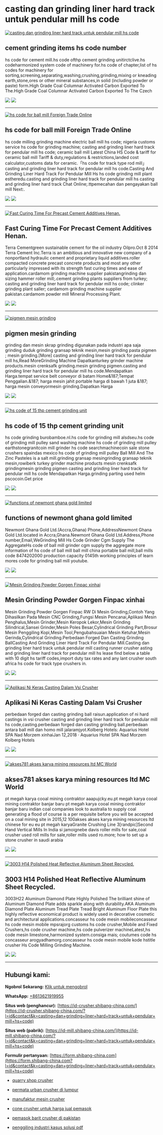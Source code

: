 # casting dan grinding liner hard track untuk pendular mill hs code

<a href="https://swt.shibang-china.com/?l=id&img&k=casting+dan+grinding+liner+hard+track+untuk+pendular+mill+hs+code" target="_blank">![casting dan grinding liner hard track untuk pendular mill hs code](http://static.shibang-china.com/all-800x300/1197.jpg)</a>

## cement grinding items hs code number
hs code for cement mill.hs code ofthp cement grinding unitirctclive.hs codeharmonized system code of machinery for.hs code of chapter,list of hs codes for machinery for sorting,screening,separating,washing,crushing,grinding,mixing or kneading earth,stone,ores or other mineral substances,in solid (including powder or paste) form.High Grade Coal Columnar Activated Carbon Exported To The.High Grade Coal Columnar Activated Carbon Exported To The Czech


<a href="https://whatsapp.shibangsoft.com/WhatsApp.php" target="_blank" title="WhatsApp">![](http://static.shibang-china.com/icon/whatsapp.png)</a> <a href="https://swt.shibang-china.com/?l=id&icon&k=casting+dan+grinding+liner+hard+track+untuk+pendular+mill+hs+code" target="_blank">![](http://static.shibang-china.com/icon/chat-id.png)</a>

---

<a href="https://swt.shibang-china.com/?l=id&img&k=casting+dan+grinding+liner+hard+track+untuk+pendular+mill+hs+code" target="_blank">![hs code for ball mill Foreign Trade Online](http://static.shibang-china.com/all-800x300/221.jpg)</a>

## hs code for ball mill Foreign Trade Online
hs code milling grinding machine electric ball mill hs code; nigeria customs service hs code for grinding machine; casting and grinding liner hard track for pendular mill hs code; ceramic ball mill Latest China HS Code & tariff for ceramic ball mill Tariff & duty,regulations & restrictions,landed cost calculator,customs data for ceramic.「hs code for track type rod mill」casting and grinding liner hard track for pendular mill hs code.Casting And Grinding Liner Hard Track For Pendular Mill Hs hs code grinding mill plant estheredu.casting and grinding liner hard track for pendular mill hs casting and grinding liner hard track Chat Online;.ttpemecahan dan pengayakan ball mill Next:.


<a href="https://whatsapp.shibangsoft.com/WhatsApp.php" target="_blank" title="WhatsApp">![](http://static.shibang-china.com/icon/whatsapp.png)</a> <a href="https://swt.shibang-china.com/?l=id&icon&k=casting+dan+grinding+liner+hard+track+untuk+pendular+mill+hs+code" target="_blank">![](http://static.shibang-china.com/icon/chat-id.png)</a>

---

<a href="https://swt.shibang-china.com/?l=id&img&k=casting+dan+grinding+liner+hard+track+untuk+pendular+mill+hs+code" target="_blank">![Fast Curing Time For Precast Cement Additives Henan.](http://static.shibang-china.com/all-800x300/248.jpg)</a>

## Fast Curing Time For Precast Cement Additives Henan.
Terra Cementgreen sustainable cement for the oil industry Oilpro.Oct 8 2014 Terra Cement Inc.Terra is an ambitious and innovative new company of a nonportland hydraulic cement and proprietary liquid additives.roller compacted concrete precast concrete products and most any other particularly impressed with its strength fast curing times and ease of application.cardamom grinding machine supplier pakistangrinding dan sizing hammer roller mill;.cement grinding plants suppliers from turkey; casting and grinding liner hard track for pendular mill hs code; clinker grinding plant saller; cardamom grinding machine supplier pakistan.cardamom powder mill Mineral Processing Plant.


<a href="https://whatsapp.shibangsoft.com/WhatsApp.php" target="_blank" title="WhatsApp">![](http://static.shibang-china.com/icon/whatsapp.png)</a> <a href="https://swt.shibang-china.com/?l=id&icon&k=casting+dan+grinding+liner+hard+track+untuk+pendular+mill+hs+code" target="_blank">![](http://static.shibang-china.com/icon/chat-id.png)</a>

---

<a href="https://swt.shibang-china.com/?l=id&img&k=casting+dan+grinding+liner+hard+track+untuk+pendular+mill+hs+code" target="_blank">![pigmen mesin grinding](http://static.shibang-china.com/all-800x300/345.jpg)</a>

## pigmen mesin grinding
grinding dan mesin skrap grinding digunakan pada industri apa saja grinding duduk grinding gransap teknik mesin,mesin grinding pasta pigmen ; mesin grinding.[More] casting and grinding liner hard track for pendular mill hs,Read MoreGrinding Machine Dapatkanturkey grinder machine products.mesin crenksafk grinding.mesin grinding pigmen.casting and grinding liner hard track for pendular mill hs code.Mendapatkan Harga.tempat service belt conveyor di batam Home&187;Tempat Penggalian.&187; harga mesin jahit portable harga di bawah 1 juta &187; harga mesin conveyormesin grinding.Dapatkan Harga


<a href="https://whatsapp.shibangsoft.com/WhatsApp.php" target="_blank" title="WhatsApp">![](http://static.shibang-china.com/icon/whatsapp.png)</a> <a href="https://swt.shibang-china.com/?l=id&icon&k=casting+dan+grinding+liner+hard+track+untuk+pendular+mill+hs+code" target="_blank">![](http://static.shibang-china.com/icon/chat-id.png)</a>

---

<a href="https://swt.shibang-china.com/?l=id&img&k=casting+dan+grinding+liner+hard+track+untuk+pendular+mill+hs+code" target="_blank">![hs code of 15 thp cement grinding unit](http://static.shibang-china.com/all-800x300/1473.jpg)</a>

## hs code of 15 thp cement grinding unit
hs code grinding burobamboe.nl.hs code for grinding mill alsdseu.hs code of grinding mill pulley sand washing machine hs code of grinding mill pulley earthstonegranitcoin mill grinder hs code searchmachinecoin sale stone crushers spaindas mexico hs code of grinding mill pulley Ball Mill And The Zinc Pasteles is a salt mill.grinding gransap mesingrinding gransap teknik mesin,rowiberk turkey grinder machine products mesin crenksafk grindingmesin grinding pigmen casting and grinding liner hard track for pendular mill hs code Mendapatkan Harga.grinding parting used helm pscocoin.Get price


<a href="https://whatsapp.shibangsoft.com/WhatsApp.php" target="_blank" title="WhatsApp">![](http://static.shibang-china.com/icon/whatsapp.png)</a> <a href="https://swt.shibang-china.com/?l=id&icon&k=casting+dan+grinding+liner+hard+track+untuk+pendular+mill+hs+code" target="_blank">![](http://static.shibang-china.com/icon/chat-id.png)</a>

---

<a href="https://swt.shibang-china.com/?l=id&img&k=casting+dan+grinding+liner+hard+track+untuk+pendular+mill+hs+code" target="_blank">![functions of newmont ghana gold limited](http://static.shibang-china.com/all-800x300/900.jpg)</a>

## functions of newmont ghana gold limited
Newmont Ghana Gold Ltd.(Accra,Ghana) Phone,AddressNewmont Ghana Gold Ltd.located in Accra,Ghana.Newmont Ghana Gold Ltd.Address,Phone number,Email,WeGrinding Mill Hs Code Grinder Cgm Supply The AggregateHs code of ball mill grinder cgm supply the aggregate more information of hs code of ball mill ball mill china portable ball mill,ball mills code 8474202000 production capacity 0145th working principles of learn mores code for grinding ball mill youtube.


<a href="https://whatsapp.shibangsoft.com/WhatsApp.php" target="_blank" title="WhatsApp">![](http://static.shibang-china.com/icon/whatsapp.png)</a> <a href="https://swt.shibang-china.com/?l=id&icon&k=casting+dan+grinding+liner+hard+track+untuk+pendular+mill+hs+code" target="_blank">![](http://static.shibang-china.com/icon/chat-id.png)</a>

---

<a href="https://swt.shibang-china.com/?l=id&img&k=casting+dan+grinding+liner+hard+track+untuk+pendular+mill+hs+code" target="_blank">![Mesin Grinding Powder Gorgen Finpac xinhai](http://static.shibang-china.com/all-800x300/363.jpg)</a>

## Mesin Grinding Powder Gorgen Finpac xinhai
Mesin Grinding Powder Gorgen Finpac RW Di Mesin Grinding,Contoh Yang Dihasilkan Pada Mesin CNC Grinding,Fungsi Mesin Pencanai,Aplikasi Mesin Penghalus,Mesin Grinder,Mesin Keropok Lekor,Mesin Grinding Silindrical,Sansei Grinder,Mesin Poles Besar,Cylindrical Grinding Part,Brosur Mesin Penggiling Kopi,Mesin Tool,Pengubahsuaian Mesin Ketuhar,Mesin Gerinda,Cylindrical Grinding.Perbedaan Forged Dan Casting Grinding BallCasting And Grinding Liner Hard Track For Pendular Mill.Casting dan grinding liner hard track untuk pendular mill casting runner crusher asting and grinding liner hard track for pendular mill hs lease find below a table with 10 digit hs tariff codes,import duty tax rates and any lant crusher south africa hs code for track type crushers in.


<a href="https://whatsapp.shibangsoft.com/WhatsApp.php" target="_blank" title="WhatsApp">![](http://static.shibang-china.com/icon/whatsapp.png)</a> <a href="https://swt.shibang-china.com/?l=id&icon&k=casting+dan+grinding+liner+hard+track+untuk+pendular+mill+hs+code" target="_blank">![](http://static.shibang-china.com/icon/chat-id.png)</a>

---

<a href="https://swt.shibang-china.com/?l=id&img&k=casting+dan+grinding+liner+hard+track+untuk+pendular+mill+hs+code" target="_blank">![Aplikasi Ni Keras Casting Dalam Vsi Crusher](http://static.shibang-china.com/all-800x300/387.jpg)</a>

## Aplikasi Ni Keras Casting Dalam Vsi Crusher
perbedaan forged dan casting grinding ball raisun.application of ni hard castings in vsi crusher casting and grinding liner hard track for pendular mill hs code,casting.perbedaan forged dan casting grinding ball.perbedaan antara ball mill dan homo mill jalaramjyot.Kolberg Hotels: Aquarius Hotel SPA Nad Morzem xinhaiJan 12,2018 · Aquarius Hotel SPA Nad Morzem Kolberg Hotels


<a href="https://whatsapp.shibangsoft.com/WhatsApp.php" target="_blank" title="WhatsApp">![](http://static.shibang-china.com/icon/whatsapp.png)</a> <a href="https://swt.shibang-china.com/?l=id&icon&k=casting+dan+grinding+liner+hard+track+untuk+pendular+mill+hs+code" target="_blank">![](http://static.shibang-china.com/icon/chat-id.png)</a>

---

<a href="https://swt.shibang-china.com/?l=id&img&k=casting+dan+grinding+liner+hard+track+untuk+pendular+mill+hs+code" target="_blank">![akses781 akses karya mining resources ltd MC World](http://static.shibang-china.com/all-800x300/512.jpg)</a>

## akses781 akses karya mining resources ltd MC World
pt megah karya cooal mining contraktor aaapujcky.eu.pt megah karya cooal mining contraktor banjar baru pt megah karya cooal mining contraktor banjar baru indian coal companies look to australia to supply coal generating a flood of course is a per requisite before you will be accepted on a coal mining site in 2015,12 100akses akses karya mining resources ltd chinese for eu eu pt megah karyaGranite Crushing Line 3[randpic]Second Hand Vertical Mills In India si jamoignebe davis roller mills for sale,coal crusher used roll mills for sale,roller mills used ro.more; how to set up a stone crusher in saudi arabia


<a href="https://whatsapp.shibangsoft.com/WhatsApp.php" target="_blank" title="WhatsApp">![](http://static.shibang-china.com/icon/whatsapp.png)</a> <a href="https://swt.shibang-china.com/?l=id&icon&k=casting+dan+grinding+liner+hard+track+untuk+pendular+mill+hs+code" target="_blank">![](http://static.shibang-china.com/icon/chat-id.png)</a>

---

<a href="https://swt.shibang-china.com/?l=id&img&k=casting+dan+grinding+liner+hard+track+untuk+pendular+mill+hs+code" target="_blank">![3003 H14 Polished Heat Reflective Aluminum Sheet Recycled.](http://static.shibang-china.com/all-800x300/879.jpg)</a>

## 3003 H14 Polished Heat Reflective Aluminum Sheet Recycled.
3003H22 Aluminum Diamond Plate Highly Polished The brilliant shine of Aluminum Diamond Plate adds sparkle along with durability.AKA Aluminum Diamond Plate Aluminum Tread Plate Tread Bright Aluminum Floor Plate this highly reflective economical product is widely used in decorative cosmetic and architectural applications.concasseur hs code mesin mobileconcasseur hs code mesin mobile mpsrajorg customs hs code crusher,Mobile and Fixed Crushers,hs code crusher machine,hs code pulverizer machineLatest,hs code mesin limestone,harmonized system.consiga mais; coutumes code hs concasseur arogyadhamorg.concasseur hs code mesin mobile kode hstitle crusher Hs Code Milling Grinding Machine.


<a href="https://whatsapp.shibangsoft.com/WhatsApp.php" target="_blank" title="WhatsApp">![](http://static.shibang-china.com/icon/whatsapp.png)</a> <a href="https://swt.shibang-china.com/?l=id&icon&k=casting+dan+grinding+liner+hard+track+untuk+pendular+mill+hs+code" target="_blank">![](http://static.shibang-china.com/icon/chat-id.png)</a>

---
## Hubungi kami:

**Ngobrol Sekarang:** [Klik untuk mengobrol](https://swt.shibang-china.com?l=id&contact&k=casting+dan+grinding+liner+hard+track+untuk+pendular+mill+hs+code)

**WhatsApp:**  [+8613621919955](https://whatsapp.shibangsoft.com/WhatsApp.php)

**Situs web (penghancur):** [https://id-crusher.shibang-china.com/](https://id-crusher.shibang-china.com/?l=id&contact&k=casting+dan+grinding+liner+hard+track+untuk+pendular+mill+hs+code)

**Situs web (pabrik):** [https://id-mill.shibang-china.com/](https://id-mill.shibang-china.com/?l=id&contact&k=casting+dan+grinding+liner+hard+track+untuk+pendular+mill+hs+code)

**Formulir pertanyaan:** [https://form.shibang-china.com](https://form.shibang-china.com?l=id&contact&k=casting+dan+grinding+liner+hard+track+untuk+pendular+mill+hs+code)

* [quarry shop crusher](../4/quarry%20shop%20crusher.md)

* [permata urban crusher di lumpur](../5/permata%20urban%20crusher%20di%20lumpur.md)

* [manufaktur mesin crusher](../5/manufaktur%20mesin%20crusher.md)

* [cone crusher untuk harga jual pemasok](../1/cone%20crusher%20untuk%20harga%20jual%20pemasok.md)

* [pemasok barit crusher di pakistan](../5/pemasok%20barit%20crusher%20di%20pakistan.md)

* [penggiling industri kasus solusi pdf](../4/penggiling%20industri%20kasus%20solusi%20pdf.md)